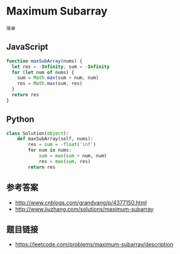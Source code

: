 # Maximum Subarray
`简单`

## JavaScript
```javascript
function maxSubArray(nums) {
  let res = -Infinity, sum = -Infinity
  for (let num of nums) {
    sum = Math.max(sum + num, num)
    res = Math.max(sum, res)
  }
  return res
}
```

## Python
```python
class Solution(object):
    def maxSubArray(self, nums):
        res = sum = -float('inf')
        for num in nums:
            sum = max(sum + num, num)
            res = max(sum, res)
        return res
```

## 参考答案
* http://www.cnblogs.com/grandyang/p/4377150.html
* http://www.jiuzhang.com/solutions/maximum-subarray

## 题目链接
* https://leetcode.com/problems/maximum-subarray/description
